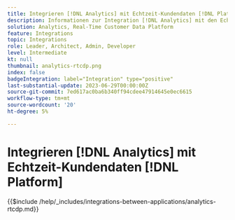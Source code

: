 ```yaml
---
title: Integrieren [!DNL Analytics] mit Echtzeit-Kundendaten [!DNL Platform]
description: Informationen zur Integration [!DNL Analytics] mit den Echtzeit-Kundendaten [!DNL Platform].
solution: Analytics, Real-Time Customer Data Platform
feature: Integrations
topic: Integrations
role: Leader, Architect, Admin, Developer
level: Intermediate
kt: null
thumbnail: analytics-rtcdp.png
index: false
badgeIntegration: label="Integration" type="positive"
last-substantial-update: 2023-06-29T00:00:00Z
source-git-commit: 7ed617ac0ba6b340ff94cdee47914645e0ec6615
workflow-type: tm+mt
source-wordcount: '20'
ht-degree: 5%

---
```



# Integrieren [!DNL Analytics] mit Echtzeit-Kundendaten [!DNL Platform]

{{$include /help/_includes/integrations-between-applications/analytics-rtcdp.md}}
